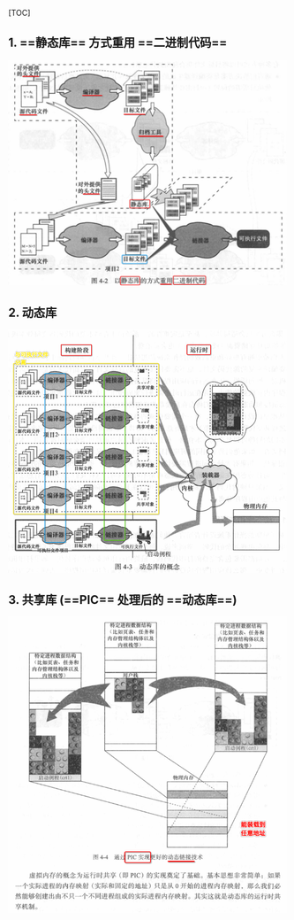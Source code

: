 [TOC]



## 1. ==静态库== 方式重用 ==二进制代码==

![](01.png)



## 2. 动态库

![](02.png)



## 3. 共享库 (==PIC== 处理后的 ==动态库==)

![](03.png)